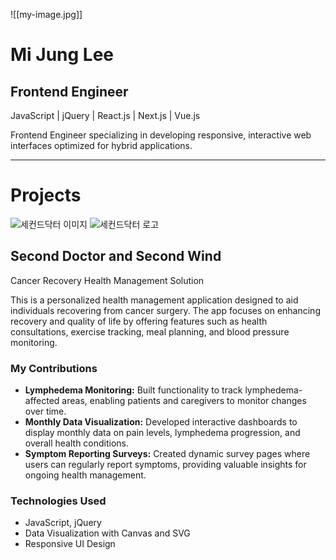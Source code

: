 ![[my-image.jpg]]

# Mi Jung Lee

## Frontend Engineer

JavaScript | jQuery | React.js | Next.js | Vue.js

Frontend Engineer specializing in developing responsive, interactive web interfaces optimized for hybrid applications.

---

# Projects

<div class="container">
<div class="app-img">
  <img src="/images/seconddoctor.png" alt="세컨드닥터 이미지">
  <img src="/images/logo-secondDoctor.png" alt="세컨드닥터 로고">
</div>
<div class="app-text">

## Second Doctor and Second Wind

Cancer Recovery Health Management Solution

  <p>
    This is a personalized health management application designed to aid individuals recovering from
    cancer surgery. The app focuses on enhancing recovery and quality of life by offering features
    such as health consultations, exercise tracking, meal planning, and blood pressure monitoring.
  </p>

  <h3>My Contributions</h3>

  <ul>
    <li>
      <strong>Lymphedema Monitoring:</strong> Built functionality to track lymphedema-affected areas,
      enabling patients and caregivers to monitor changes over time.
    </li>
    <li>
      <strong>Monthly Data Visualization:</strong> Developed interactive dashboards to display monthly
      data on pain levels, lymphedema progression, and overall health conditions.
    </li>
    <li>
      <strong>Symptom Reporting Surveys:</strong> Created dynamic survey pages where users can
      regularly report symptoms, providing valuable insights for ongoing health management.
    </li>
  </ul>

  <h3>Technologies Used</h3>

  <ul>
    <li>JavaScript, jQuery</li>
    <li>Data Visualization with Canvas and SVG</li>
    <li>Responsive UI Design</li>
  </ul>
  </div>
</div>
